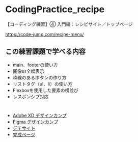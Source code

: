 # CodingPractice_recipe
【コーディング練習】④ 入門編：レシピサイト／トップページ

https://code-jump.com/recipe-menu/


## この練習課題で学べる内容
- main、footerの使い方
- 画像の全幅表示
- 枠線のあるボタンの作り方
- リストタグ（ul、li）の使い方
- Flexboxを使用した要素の横並び
- レスポンシブ対応



# 

- [Adobe XD デザインカンプ](https://xd.adobe.com/view/a198f0cd-9799-456c-a823-2e77c81016d1-f4cb/?hints=off)
- [Figma デザインカンプ](https://www.figma.com/design/JW6rCGWMehAFgP0OhL9ev1/recipe?node-id=0-1&node-type=canvas&t=aVtDorOShVQzE4gT-0)
- [デモサイト](https://code-jump.com/demo/html/recipe/)
- [完成ページ](https://makowithyou.github.io/CodingPractice_recipe/)
